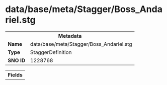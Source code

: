 <h1>data/base/meta/Stagger/Boss_Andariel.stg</h1><table><tr><th colspan="100%">Metadata</th></tr><tr><td><b>Name</b></td><td>data/base/meta/Stagger/Boss_Andariel.stg</td></tr><tr><td><b>Type</b></td><td>StaggerDefinition</td></tr><tr><td><b>SNO ID</b></td><td>1228768</td></tr></table>

<table><tr><th colspan="100%">Fields</th></tr></table>

